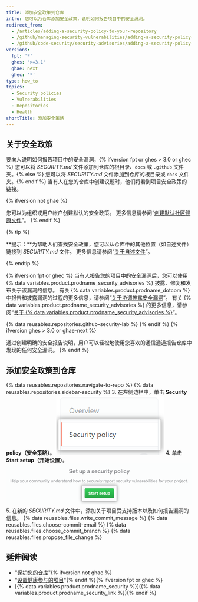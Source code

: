 ```yaml
---
title: 添加安全政策到仓库
intro: 您可以为仓库添加安全政策，说明如何报告项目中的安全漏洞。
redirect_from:
  - /articles/adding-a-security-policy-to-your-repository
  - /github/managing-security-vulnerabilities/adding-a-security-policy-to-your-repository
  - /github/code-security/security-advisories/adding-a-security-policy-to-your-repository
versions:
  fpt: '*'
  ghes: '>=3.1'
  ghae: next
  ghec: '*'
type: how_to
topics:
  - Security policies
  - Vulnerabilities
  - Repositories
  - Health
shortTitle: 添加安全策略
---
```


## 关于安全政策

要向人说明如何报告项目中的安全漏洞，{% ifversion fpt or ghes > 3.0 or ghec %} 您可以将 _SECURITY.md_ 文件添加到仓库的根目录、`docs` 或 `.github` 文件夹。{% else %} 您可以将 _SECURITY.md_ 文件添加到仓库的根目录或 `docs` 文件夹。{% endif %} 当有人在您的仓库中创建议题时，他们将看到项目安全政策的链接。

{% ifversion not ghae %}
<!-- no public repos in GHAE -->
您可以为组织或用户帐户创建默认的安全政策。 更多信息请参阅“[创建默认社区健康文件](/communities/setting-up-your-project-for-healthy-contributions/creating-a-default-community-health-file)”。
{% endif %}

{% tip %}

**提示：**为帮助人们查找安全政策，您可以从仓库中的其他位置（如自述文件）链接到 _SECURITY.md_ 文件。 更多信息请参阅“[关于自述文件](/articles/about-readmes)”。

{% endtip %}

{% ifversion fpt or ghec %}
当有人报告您的项目中的安全漏洞后，您可以使用 {% data variables.product.prodname_security_advisories %} 披露、修复和发布关于该漏洞的信息。 有关 {% data variables.product.prodname_dotcom %} 中报告和披露漏洞的过程的更多信息，请参阅“[关于协调披露安全漏洞](/code-security/security-advisories/about-coordinated-disclosure-of-security-vulnerabilities#about-reporting-and-disclosing-vulnerabilities-in-projects-on-github)”。 有关 {% data variables.product.prodname_security_advisories %} 的更多信息，请参阅“[关于 {% data variables.product.prodname_security_advisories %}](/github/managing-security-vulnerabilities/about-github-security-advisories)”。

{% data reusables.repositories.github-security-lab %}
{% endif %}
{% ifversion ghes > 3.0 or ghae-next %}
<!-- alternative to the content about GitHub Security Advisories in the dotcom article -->
通过创建明确的安全报告说明，用户可以轻松地使用您喜欢的通信通道报告仓库中发现的任何安全漏洞。
{% endif %}

## 添加安全政策到仓库

{% data reusables.repositories.navigate-to-repo %}
{% data reusables.repositories.sidebar-security %}
3. 在左侧边栏中，单击 **Security policy（安全策略）**。 ![安全策略选项卡](/assets/images/help/security/security-policy-tab.png)
4. 单击 **Start setup（开始设置）**。 ![开始设置按钮](/assets/images/help/security/start-setup-security-policy-button.png)
5. 在新的 _SECURITY.md_ 文件中，添加关于项目受支持版本以及如何报告漏洞的信息。
{% data reusables.files.write_commit_message %}
{% data reusables.files.choose-commit-email %}
{% data reusables.files.choose_commit_branch %}
{% data reusables.files.propose_file_change %}

## 延伸阅读

- "[保护您的仓库](/code-security/getting-started/securing-your-repository)"{% ifversion not ghae %}
- "[设置健康参与的项目](/communities/setting-up-your-project-for-healthy-contributions)"{% endif %}{% ifversion fpt or ghec %}
- [{% data variables.product.prodname_security %}]({% data variables.product.prodname_security_link %}){% endif %}

